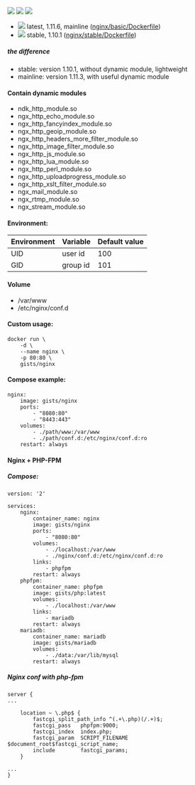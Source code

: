 ![](https://img.shields.io/docker/stars/gists/nginx.svg) ![](https://img.shields.io/docker/pulls/gists/nginx.svg) ![](https://img.shields.io/badge/Alpine-3.4-brightgreen.svg)

- ![](https://img.shields.io/badge/NGINX-1.11.6-brightgreen.svg) latest, 1.11.6, mainline ([nginx/basic/Dockerfile](https://github.com/iHavee/dockerfiles/blob/master/nginx/basic/Dockerfile))
- ![](https://img.shields.io/badge/NGINX-1.10.1-brightgreen.svg) stable, 1.10.1 ([nginx/stable/Dockerfile](https://github.com/iHavee/dockerfiles/blob/master/nginx/stable/Dockerfile))


##### the difference

- stable: version 1.10.1, without dynamic module, lightweight
- mainline: version 1.11.3, with useful dynamic module

#### Contain dynamic modules

- ndk_http_module.so
- ngx_http_echo_module.so
- ngx_http_fancyindex_module.so
- ngx_http_geoip_module.so
- ngx_http_headers_more_filter_module.so
- ngx_http_image_filter_module.so
- ngx_http_js_module.so
- ngx_http_lua_module.so
- ngx_http_perl_module.so
- ngx_http_uploadprogress_module.so
- ngx_http_xslt_filter_module.so
- ngx_mail_module.so
- ngx_rtmp_module.so
- ngx_stream_module.so

#### Environment:

| Environment | Variable | Default value |
|-------------|----------|---------------|
| UID         | user id  | 100           |
| GID         | group id | 101           |

#### Volume

- /var/www
- /etc/nginx/conf.d

#### Custom usage:

    docker run \
        -d \
        --name nginx \
        -p 80:80 \
        gists/nginx

#### Compose example:

    nginx:
        image: gists/nginx
        ports:
            - "8080:80"
            - "8443:443"
        volumes:
            - ./path/www:/var/www
            - ./path/conf.d:/etc/nginx/conf.d:ro
        restart: always

#### Nginx + PHP-FPM

##### Compose:

    version: '2'

    services:
        nginx:
            container_name: nginx
            image: gists/nginx
            ports:
                - "8080:80"
            volumes:
                - ./localhost:/var/www
                - ./nginx/conf.d:/etc/nginx/conf.d:ro
            links:
                - phpfpm
            restart: always
        phpfpm:
            container_name: phpfpm
            image: gists/php:latest
            volumes:
                - ./localhost:/var/www
            links:
                - mariadb
            restart: always
        mariadb:
            container_name: mariadb
            image: gists/mariadb
            volumes:
                - ./data:/var/lib/mysql
            restart: always

##### Nginx conf with php-fpm

    server {
    ...

        location ~ \.php$ {
            fastcgi_split_path_info ^(.+\.php)(/.+)$;
            fastcgi_pass   phpfpm:9000;
            fastcgi_index  index.php;
            fastcgi_param  SCRIPT_FILENAME $document_root$fastcgi_script_name;
            include        fastcgi_params;
        }

    ...
    }

